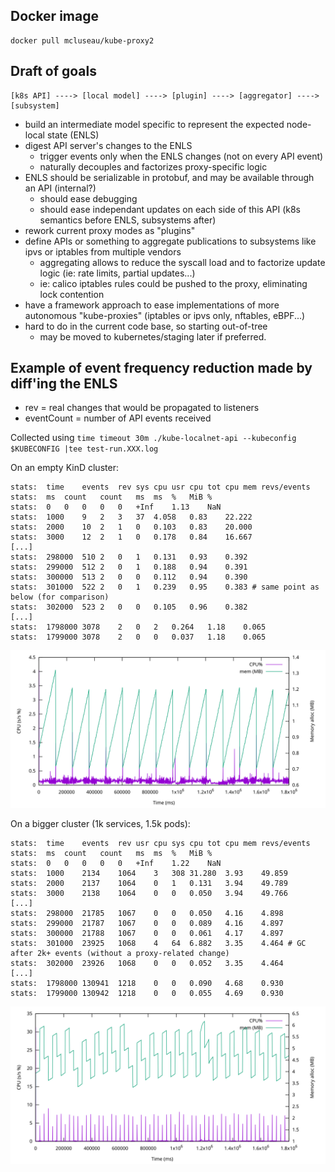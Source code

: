 ## Docker image

```
docker pull mcluseau/kube-proxy2
```

## Draft of goals

```
[k8s API] ----> [local model] ----> [plugin] ----> [aggregator] ----> [subsystem]
```

* build an intermediate model specific to represent the expected node-local state (ENLS)
* digest API server's changes to the ENLS
  * trigger events only when the ENLS changes (not on every API event)
  * naturally decouples and factorizes proxy-specific logic
* ENLS should be serializable in protobuf, and may be available through an API (internal?)
  * should ease debugging
  * should ease independant updates on each side of this API (k8s semantics before ENLS, subsystems after)
* rework current proxy modes as "plugins"
* define APIs or something to aggregate publications to subsystems like ipvs or iptables from multiple vendors
  * aggregating allows to reduce the syscall load and to factorize update logic (ie: rate limits, partial updates...)
  * ie: calico iptables rules could be pushed to the proxy, eliminating lock contention
* have a framework approach to ease implementations of more autonomous "kube-proxies" (iptables or ipvs only, nftables, eBPF...)
* hard to do in the current code base, so starting out-of-tree
  * may be moved to kubernetes/staging later if preferred.

## Example of event frequency reduction made by diff'ing the ENLS

* rev = real changes that would be propagated to listeners
* eventCount = number of API events received

Collected using `time timeout 30m ./kube-localnet-api --kubeconfig $KUBECONFIG |tee test-run.XXX.log`

On an empty KinD cluster:
```
stats:	time	events	rev	sys cpu	usr cpu	tot cpu	mem	revs/events
stats:	ms	count	count	ms	ms	%	MiB	%
stats:	0	0	0	0	0	+Inf	1.13	NaN
stats:	1000	9	2	3	37	4.058	0.83	22.222
stats:	2000	10	2	1	0	0.103	0.83	20.000
stats:	3000	12	2	1	0	0.178	0.84	16.667
[...]
stats:	298000	510	2	0	1	0.131	0.93	0.392
stats:	299000	512	2	0	1	0.188	0.94	0.391
stats:	300000	513	2	0	0	0.112	0.94	0.390
stats:	301000	522	2	0	1	0.239	0.95	0.383 # same point as below (for comparison)
stats:	302000	523	2	0	0	0.105	0.96	0.382
[...]
stats:	1798000	3078	2	0	2	0.264	1.18	0.065
stats:	1799000	3078	2	0	0	0.037	1.18	0.065
```

![graph](test-run.kind-empty.svg)

On a bigger cluster (1k services, 1.5k pods):
```
stats:	time	events	rev	usr cpu	sys cpu	tot cpu	mem	revs/events
stats:	ms	count	count	ms	ms	%	MiB	%
stats:	0	0	0	0	0	+Inf	1.22	NaN
stats:	1000	2134	1064	3	308	31.280	3.93	49.859
stats:	2000	2137	1064	0	1	0.131	3.94	49.789
stats:	3000	2138	1064	0	0	0.050	3.94	49.766
[...]
stats:	298000	21785	1067	0	0	0.050	4.16	4.898
stats:	299000	21787	1067	0	0	0.089	4.16	4.897
stats:	300000	21788	1067	0	0	0.061	4.17	4.897
stats:	301000	23925	1068	4	64	6.882	3.35	4.464 # GC after 2k+ events (without a proxy-related change)
stats:	302000	23926	1068	0	0	0.052	3.35	4.464
[...]
stats:	1798000	130941	1218	0	0	0.090	4.68	0.930
stats:	1799000	130942	1218	0	0	0.055	4.69	0.930
```

![graph](test-run.1k-svc.svg)
